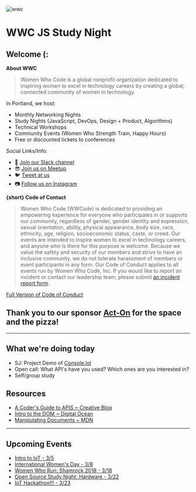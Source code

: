 ![wwc](https://a248.e.akamai.net/secure.meetupstatic.com/photos/event/1/e/5/4/highres_456127764.jpeg)

# WWC JS Study Night

## Welcome (:
**About WWC**
> Women Who Code is a global nonprofit organization dedicated to inspiring women to excel in technology careers by creating a global, connected community of women in technology.

In Portland, we host:
- Monthly Networking Nights
- Study Nights (JavaScript, DevOps, Design + Product, Algorithms)
- Technical Workshops
- Community Events (Women Who Strength Train, Happy Hours)
- Free or discounted tickets to conferences

Social Links/Info:
- 💬 [Join our Slack channel](https://goo.gl/forms/sBKUgZ9hHnnmWn7z1)
- 😎 [Join us on Meetup](https://www.meetup.com/Women-Who-Code-Portland/)
- 🐦 [Tweet at us](https://twitter.com/WWCodePortland)
- 📷 [Follow us on Instagram](https://www.instagram.com/wwcodeportland/)


**{short} Code of Contact**
> Women Who Code (WWCode) is dedicated to providing an empowering experience for everyone who participates in or supports our community, regardless of gender, gender identity and expression, sexual orientation, ability, physical appearance, body size, race, ethnicity, age, religion, socioeconomic status, caste, or creed. Our events are intended to inspire women to excel in technology careers, and anyone who is there for this purpose is welcome. Because we value the safety and security of our members and strive to have an inclusive community, we do not tolerate harassment of members or event participants in any form. Our Code of Conduct applies to all events run by Women Who Code, Inc. If you would like to report an incident or contact our leadership team, please submit [an incident report form](https://docs.google.com/forms/d/e/1FAIpQLScmJq0Evb0aDbx4flmmZT1xX0GCXj_F--5asjfH7XvkrLo4xA/viewform).

[Full Version of Code of Conduct](https://www.meetup.com/Women-Who-Code-Portland/pages/22236117/Code_of_Conduct/)

## Thank you to our sponsor [Act-On](https://www.act-on.com/) for the space and the pizza!

----------------

## What we're doing today
- SJ: Project Demo of [Console.lol](https://github.com/sajoy/console-dot-lol)
- Open call: What API's have you used? Which ones are you interested in?
- Self/group study

## Resources
- [A Coder's Guide to APIS ~ Creative Bloq](https://www.creativebloq.com/features/a-coders-guide-to-apis)
- [Intro to the DOM ~ Digital Ocean](https://www.digitalocean.com/community/tutorials/introduction-to-the-dom)
- [Manipulating Documents ~ MDN](https://developer.mozilla.org/en-US/docs/Learn/JavaScript/Client-side_web_APIs/Manipulating_documents)

---------

## Upcoming Events
- [Intro to IoT - 3/5](https://www.meetup.com/Women-Who-Code-Portland/events/248234421/)
- [International Women's Day - 3/8](https://www.meetup.com/Women-Who-Code-Portland/events/245990880/)
- [Women Who Run: Shamrock 2018 - 3/18](https://www.meetup.com/Women-Who-Code-Portland/events/245948200/)
- [Open Source Study Night: Hardware - 3/22](https://www.meetup.com/Women-Who-Code-Portland/events/245945228/)
- [IoT Hackathon!!! - 3/23](https://www.meetup.com/Women-Who-Code-Portland/events/246724877/)